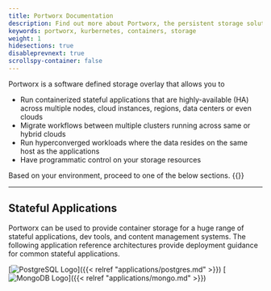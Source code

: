 ```yaml
---
title: Portworx Documentation
description: Find out more about Portworx, the persistent storage solution for containers. Come check us out for step-by-step guides and tips!
keywords: portworx, kurbernetes, containers, storage
weight: 1
hidesections: true
disableprevnext: true
scrollspy-container: false
---
```


Portworx is a software defined storage overlay that allows you to

* Run containerized stateful applications that are highly-available (HA) across multiple nodes, cloud instances, regions, data centers or even clouds
* Migrate workflows between multiple clusters running across same or hybrid clouds
* Run hyperconverged workloads where the data resides on the same host as the applications
* Have programmatic control on your storage resources

Based on your environment, proceed to one of the below sections.
{{<homelist series="top">}}

---

## Stateful Applications

Portworx can be used to provide container storage for a huge range of stateful applications, dev tools, and content management systems. The following application reference architectures provide deployment guidance for common stateful applications.

[![PostgreSQL Logo](/apps/postgresql.png)]({{< relref "applications/postgres.md" >}}) [![MongoDB Logo](/apps/mongo.png)]({{< relref "applications/mongo.md" >}})